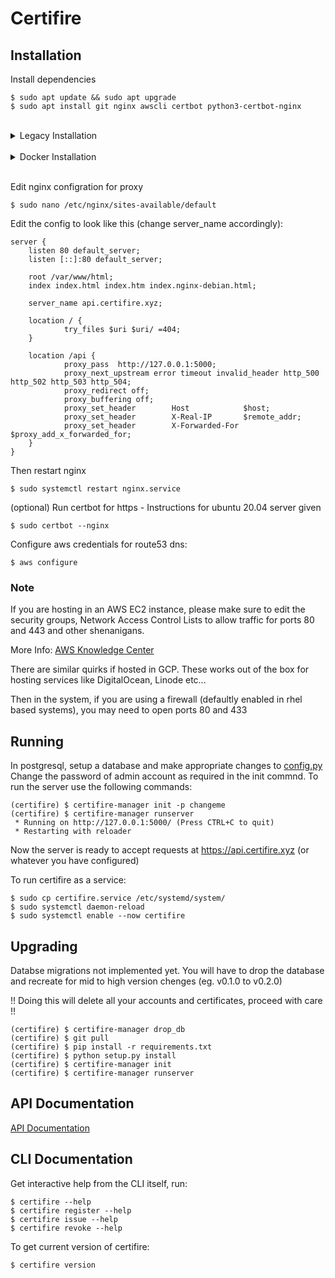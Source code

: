 Certifire
=========

Installation
------------

Install dependencies

    $ sudo apt update && sudo apt upgrade
    $ sudo apt install git nginx awscli certbot python3-certbot-nginx

<br>
<details>
<summary>Legacy Installation</summary>

### Legacy Installation

Create and switch to new user
    
    $ sudo useradd -m -s /bin/bash -G sudo -c "Certifire API Server" certifire
    $ sudo passwd certifire
    $ sudo su - certifire

Install dependencies

    $ sudo apt install python3-dev python3-pip python3-virtualenv libpq-dev build-essential libssl-dev libffi-dev postgresql
    $ sudo systemctl enable --now postgresql.service

Setup Postgresql

    $ sudo su - postgres
    $ psql

    postgres# CREATE USER certifire WITH PASSWORD 'certifire';
    postgres# ALTER USER certifire WITH SUPERUSER;
    postgres# CREATE DATABASE certifire;
    postgres# exit

    $ exit

After cloning, create a virtual environment and install the requirements. For Linux and Mac users:

    $ git clone https://github.com/certifire/certifire
    $ virtualenv -p python3 certifire
    $ source certifire/bin/activate
    $ cd certifire
    (certifire) $ pip install -r requirements.txt
    (certifire) $ python setup.py install

</details>
<br>
<details>
<summary>Docker Installation</summary>

### Docker Installation

Install docker and docker-compose

    $ sudo apt install docker docker-compose
    $ sudo groupadd docker
    $ sudo usermod -aG docker certifire

Log out and Log back in so that your group membership is re-evaluated. 
More info: [Docker Docs](https://docs.docker.com/engine/install/linux-postinstall/#manage-docker-as-a-non-root-user)

You also may stop existing postgresql instance and certifire instance if present because,
it will confilict with the postgres and certifire docker instance

    $ sudo systemctl disable --now postgresql
    $ sudo systemctl disable --now certifire

Now we build our docker image

    $ git clone https://github.com/certifire/certifire
    $ cd certifire
    $ docker-compose build

Run the container:

    $ docker-compose up -d

Initialize database and admin accounts:

    $ docker-compose exec server certifire-manager init -p changeme

If you want to stream the logs (You can press ctrl+c to quit streaming):

    $ docker-compose logs -tf server

</details>
<br>

Edit nginx configration for proxy

    $ sudo nano /etc/nginx/sites-available/default

Edit the config to look like this (change server_name accordingly):

    server {
        listen 80 default_server;
        listen [::]:80 default_server;

        root /var/www/html;
        index index.html index.htm index.nginx-debian.html;

        server_name api.certifire.xyz;

        location / {
                try_files $uri $uri/ =404;
        }

        location /api {
                proxy_pass  http://127.0.0.1:5000;
                proxy_next_upstream error timeout invalid_header http_500 http_502 http_503 http_504;
                proxy_redirect off;
                proxy_buffering off;
                proxy_set_header        Host            $host;
                proxy_set_header        X-Real-IP       $remote_addr;
                proxy_set_header        X-Forwarded-For $proxy_add_x_forwarded_for;
        }
    }

Then restart nginx

    $ sudo systemctl restart nginx.service 

(optional) Run certbot for https - Instructions for ubuntu 20.04 server given

    $ sudo certbot --nginx

Configure aws credentials for route53 dns:

    $ aws configure

### Note

If you are hosting in an AWS EC2 instance, please make sure to edit the security groups,
Network Access Control Lists to allow traffic for ports 80 and 443 and other shenanigans.

More Info: [AWS Knowledge Center](https://aws.amazon.com/premiumsupport/knowledge-center/connect-http-https-ec2/)

There are similar quirks if hosted in GCP. These works out of the box for hosting services like
DigitalOcean, Linode etc...

Then in the system, if you are using a firewall (defaultly enabled in rhel based systems), 
you may need to open ports 80 and 433 


Running
-------

In postgresql, setup a database and make appropriate changes to [config.py](./certifire/config.py)
Change the password of admin account as required in the init commnd.
To run the server use the following commands:

    (certifire) $ certifire-manager init -p changeme
    (certifire) $ certifire-manager runserver
     * Running on http://127.0.0.1:5000/ (Press CTRL+C to quit)
     * Restarting with reloader

Now the server is ready to accept requests at https://api.certifire.xyz (or whatever you have configured)

To run certifire as a service:

    $ sudo cp certifire.service /etc/systemd/system/
    $ sudo systemctl daemon-reload
    $ sudo systemctl enable --now certifire

Upgrading
---------

Databse migrations not implemented yet. You will have to drop the database and recreate
for mid to high version chenges (eg. v0.1.0 to v0.2.0)

!! Doing this will delete all your accounts and certificates, proceed with care !!

    (certifire) $ certifire-manager drop_db
    (certifire) $ git pull
    (certifire) $ pip install -r requirements.txt
    (certifire) $ python setup.py install
    (certifire) $ certifire-manager init
    (certifire) $ certifire-manager runserver

API Documentation
-----------------

[API Documentation](./README_API.md)

CLI Documentation
-----------------

Get interactive help from the CLI itself, run:

    $ certifire --help
    $ certifire register --help
    $ certifire issue --help
    $ certifire revoke --help

To get current version of certifire:

    $ certifire version
